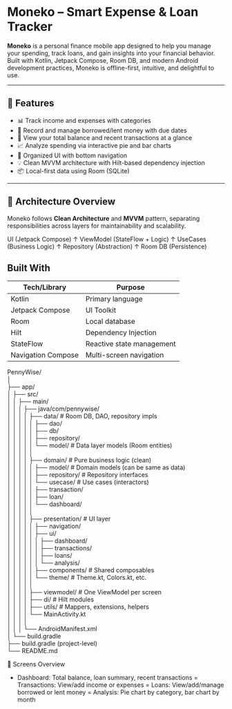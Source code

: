 # Moneko – Smart Expense & Loan Tracker

**Moneko** is a personal finance mobile app designed to help you manage your spending, track loans, and gain insights into your financial behavior. Built with Kotlin, Jetpack Compose, Room DB, and modern Android development practices, Moneko is offline-first, intuitive, and delightful to use.

---

## 🚀 Features

- 📊 Track income and expenses with categories
- 💸 Record and manage borrowed/lent money with due dates
- 🧾 View your total balance and recent transactions at a glance
- 📈 Analyze spending via interactive pie and bar charts
- 🔄 Organized UI with bottom navigation
- 💡 Clean MVVM architecture with Hilt-based dependency injection
- 📦 Local-first data using Room (SQLite)

---

## 📐 Architecture Overview

Moneko follows **Clean Architecture** and **MVVM** pattern, separating responsibilities across layers for maintainability and scalability.

UI (Jetpack Compose)
  ↑
ViewModel (StateFlow + Logic)
  ↑
UseCases (Business Logic)
  ↑
Repository (Abstraction)
  ↑
Room DB (Persistence)

## Built With
| Tech/Library       | Purpose                   |
| ------------------ | ------------------------- |
| Kotlin             | Primary language          |
| Jetpack Compose    | UI Toolkit                |
| Room               | Local database            |
| Hilt               | Dependency Injection      |
| StateFlow          | Reactive state management |
| Navigation Compose | Multi-screen navigation   |

PennyWise/<br>
│<br>
├── app/<br>
│   ├── src/<br>
│   │   ├── main/<br>
│   │   │   ├── java/com/pennywise/<br>
│   │   │   │   ├── data/                  # Room DB, DAO, repository impls<br>
│   │   │   │   │   ├── dao/<br>
│   │   │   │   │   ├── db/<br>
│   │   │   │   │   ├── repository/<br>
│   │   │   │   │   └── model/             # Data layer models (Room entities)<br>
│   │   │   │   │<br>
│   │   │   │   ├── domain/                # Pure business logic (clean)<br>
│   │   │   │   │   ├── model/             # Domain models (can be same as data)<br>
│   │   │   │   │   ├── repository/        # Repository interfaces<br>
│   │   │   │   │   └── usecase/           # Use cases (interactors)<br>
│   │   │   │   │       ├── transaction/<br>
│   │   │   │   │       ├── loan/<br>
│   │   │   │   │       └── dashboard/<br>
│   │   │   │   │<br>
│   │   │   │   ├── presentation/          # UI layer<br>
│   │   │   │   │   ├── navigation/<br>
│   │   │   │   │   ├── ui/<br>
│   │   │   │   │   │   ├── dashboard/<br>
│   │   │   │   │   │   ├── transactions/<br>
│   │   │   │   │   │   ├── loans/<br>
│   │   │   │   │   │   └── analysis/<br>
│   │   │   │   │   ├── components/        # Shared composables<br>
│   │   │   │   │   └── theme/             # Theme.kt, Colors.kt, etc.<br>
│   │   │   │   │<br>
│   │   │   │   ├── viewmodel/             # One ViewModel per screen<br>
│   │   │   │   ├── di/                    # Hilt modules<br>
│   │   │   │   ├── utils/                 # Mappers, extensions, helpers<br>
│   │   │   │   └── MainActivity.kt<br>
│   │   │   │<br>
│   │   │   └── AndroidManifest.xml<br>
│   └── build.gradle<br>
├── build.gradle (project-level)<br>
└── README.md<br>


📱 Screens Overview
- Dashboard: Total balance, loan summary, recent transactions
= Transactions: View/add income or expenses
= Loans: View/add/manage borrowed or lent money
= Analysis: Pie chart by category, bar chart by month
